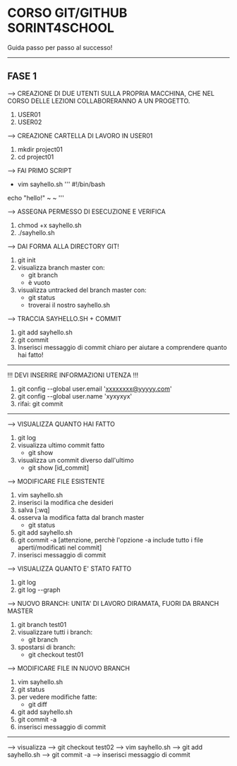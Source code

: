 # CORSO GIT/GITHUB SORINT4SCHOOL
Guida passo per passo al successo!

***

## FASE 1
--> CREAZIONE DI DUE UTENTI SULLA PROPRIA MACCHINA, CHE NEL CORSO DELLE LEZIONI COLLABORERANNO A UN PROGETTO.
1. USER01
2. USER02

--> CREAZIONE CARTELLA DI LAVORO IN USER01
1. mkdir project01
2. cd project01

--> FAI PRIMO SCRIPT
* vim sayhello.sh
'''
#!/bin/bash

echo "hello!"
~
~
'''

--> ASSEGNA PERMESSO DI ESECUZIONE E VERIFICA
1. chmod +x sayhello.sh
2. ./sayhello.sh

--> DAI FORMA ALLA DIRECTORY GIT!
1. git init
2. visualizza branch master con:
	* git branch
	* è vuoto
3. visualizza untracked del branch master con:
	* git status
	* troverai il nostro sayhello.sh

--> TRACCIA SAYHELLO.SH + COMMIT
1. git add sayhello.sh
2. git commit
3. Inserisci messaggio di commit chiaro per aiutare a comprendere quanto hai fatto!

***

!!! DEVI INSERIRE INFORMAZIONI UTENZA !!!
1. git config --global user.email 'xxxxxxxx@yyyyy.com'
2. git config --global user.name 'xyxyxyx'
3. rifai: git commit

***

--> VISUALIZZA QUANTO HAI FATTO
1. git log
2. visualizza ultimo commit fatto
	* git show
3. visualizza un commit diverso dall'ultimo
	* git show [id_commit]

--> MODIFICARE FILE ESISTENTE
1. vim sayhello.sh
2. inserisci la modifica che desideri
3. salva [:wq]
4. osserva la modifica fatta dal branch master
	* git status
5. git add sayhello.sh
6. git commit -a [attenzione, perchè l'opzione -a include tutto i file aperti/modificati nel commit]
7. inserisci messaggio di commit

--> VISUALIZZA QUANTO E' STATO FATTO
1. git log
2. git log --graph

--> NUOVO BRANCH: UNITA' DI LAVORO DIRAMATA, FUORI DA BRANCH MASTER
1. git branch test01
2. visualizzare tutti i branch:
	* git branch
3. spostarsi di branch:
	* git checkout test01

--> MODIFICARE FILE IN NUOVO BRANCH
1. vim sayhello.sh
2. git status
3. per vedere modifiche fatte:
	* git diff
4. git add sayhello.sh
5. git commit -a
6. inserisci messaggio di commit

***

--> visualizza
--> git checkout test02
--> vim sayhello.sh
--> git add sayhello.sh
--> git commit -a
--> inserisci messaggio di commit

